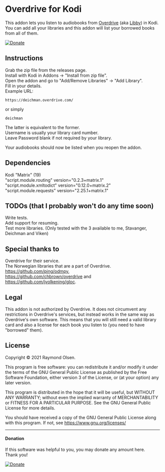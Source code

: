 # Overdrive for Kodi
This addon lets you listen to audiobooks from [Overdrive](https://www.overdrive.com/) (aka [Libby](https://libbyapp.com/)) in Kodi. You can add all your libraries and this addon will list your borrowed books from all of them. 

 [![Donate](https://img.shields.io/badge/Donate-PayPal-green.svg)](https://www.paypal.com/donate?hosted_button_id=HCETPXTC7Y4GA)

## Instructions
Grab the zip file from the releases page.  
Install with Kodi in Addons -> "Install from zip file".  
Open the addon and go to "Add/Remove Libraries" -> "Add Library".  
Fill in your details.  
Example URL:  

    https://deichman.overdrive.com/
or simply  

    deichman
The latter is equivalent to the former.  
Username is usually your library card number.  
Leave Password blank if  not required by your library.  

Your audiobooks should now be listed when you reopen the addon.


## Dependencies
Kodi "Matrix" (19)  
"script.module.routing" version="0.2.3+matrix.1"  
"script.module.xmltodict" version="0.12.0+matrix.2"  
"script.module.requests" version="2.25.1+matrix.1"  


## TODOs (that I probably won't do any time soon)
Write tests.  
Add support for resuming.  
Test more libraries. (Only tested with the 3 available to me, Stavanger, Deichman and Viken)


## Special thanks to
Overdrive for their service.  
The Norwegian libraries that are a part of Overdrive.  
https://github.com/ping/odmpy,  
https://github.com/chbrown/overdrive and  
https://github.com/jvolkening/gloc.  


## Legal
This addon is not authorized by Overdrive. It does not circumvent any restrictions in Overdrive's services, but instead works in the same way as Overdrive's own software. This means that you will still need a valid library card and also a license for each book you listen to (you need to have "borrowed" them).


## License
Copyright © 2021 Raymond Olsen.

This program is free software: you can redistribute it and/or modify it under the terms of the GNU General Public License as published by the Free Software Foundation, either version 3 of the License, or (at your option) any later version.

This program is distributed in the hope that it will be useful, but WITHOUT ANY WARRANTY; without even the implied warranty of MERCHANTABILITY or FITNESS FOR A PARTICULAR PURPOSE. See the GNU General Public License for more details.

You should have received a copy of the GNU General Public License along with this program. If not, see https://www.gnu.org/licenses/


---
#### Donation
If this software was helpful to you, you may donate any amount here.  
Thank you!

[![Donate](https://img.shields.io/badge/Donate-PayPal-green.svg)](https://www.paypal.com/donate?hosted_button_id=HCETPXTC7Y4GA)
